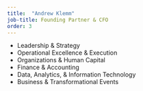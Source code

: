 ```yaml
---
title:  "Andrew Klemm"
job-title: Founding Partner & CFO
order: 3
---
```

- Leadership & Strategy
- Operational Excellence & Execution
- Organizations & Human Capital
- Finance & Accounting
- Data, Analytics, & Information Technology
- Business & Transformational Events
